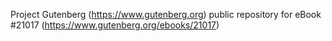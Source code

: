 Project Gutenberg (https://www.gutenberg.org) public repository for eBook #21017 (https://www.gutenberg.org/ebooks/21017)
